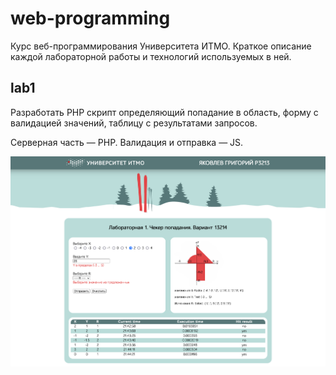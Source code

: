 # web-programming
Курс веб-программирования Университета ИТМО. Краткое описание каждой лабораторной работы и технологий используемых в ней.

## lab1
Разработать PHP скрипт определяющий попадание в область, форму с валидацией значений, таблицу с результатами запросов.

Серверная часть — PHP.
Валидация и отправка — JS.

![lab1.png](https://github.com/ykvlv/web-programming/raw/main/pics/lab1.png)
